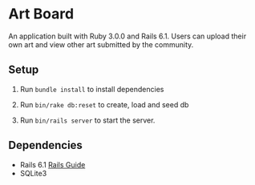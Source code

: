 # Art Board

An application built with Ruby 3.0.0 and Rails 6.1. Users can upload their own art and view other art submitted by the community.

## Setup

1. Run `bundle install` to install dependencies

2. Run `bin/rake db:reset` to create, load and seed db

3. Run `bin/rails server` to start the server.

## Dependencies

* Rails 6.1 [Rails Guide](https://guides.rubyonrails.org/)
* SQLite3